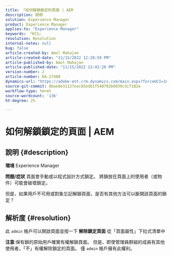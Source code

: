 ```yaml
---
title: 「如何解鎖鎖定的頁面 | AEM
description: 說明
solution: Experience Manager
product: Experience Manager
applies-to: "Experience Manager"
keywords: 「KCS」
resolution: Resolution
internal-notes: null
bug: false
article-created-by: Amol Mahajan
article-created-date: "11/15/2022 12:28:59 PM"
article-published-by: Amol Mahajan
article-published-date: "11/15/2022 12:42:20 PM"
version-number: 2
article-number: KA-17480
dynamics-url: "https://adobe-ent.crm.dynamics.com/main.aspx?forceUCI=1&pagetype=entityrecord&etn=knowledgearticle&id=0b30dc0f-e164-ed11-9561-6045bd006a22"
source-git-commit: 8bae8e31127eac85edb1f548702b6039c3c7182e
workflow-type: tm+mt
source-wordcount: '136'
ht-degree: 2%

---
```


# 如何解鎖鎖定的頁面 | AEM

## 說明 {#description}

<b>環境</b>
Experience Manager


<b>問題/症狀</b>
頁面會手動或以程式設計方式鎖定。 將鎖放在頁面上的使用者（或物件）可能會破壞鎖定。

但是，如果用戶不可用或對象忘記解鎖頁面，是否有其他方法可以斷開該頁面的鎖定？


## 解析度 {#resolution}


此 `admin` 帳戶可以開啟頁面並按一下 <b>解除鎖定頁面</b> 從「頁面屬性」下拉式清單中

<b>注意</b>:保有鎖的原始用戶確實有權解鎖頁面。 但是，即使管理員群組的成員有其他使用者，「不」有權解除鎖定的頁面。 僅 `admin` 帳戶擁有此權利。
